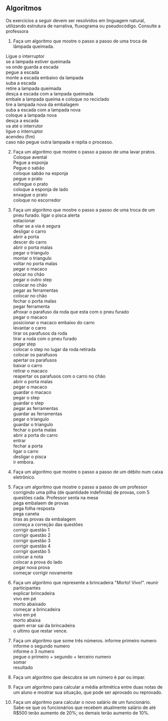 ## Algoritmos

Os exercícios a seguir devem ser resolvidos em linguagem natural, utilizando estrutura de narrativa, fluxograma ou pseudocódigo. Consulte a professora

1. Faça um algoritmo que mostre o passo a passo de uma troca de lâmpada queimada.

Ligue o interruptor<br>
se a lampada estiver queimada<br>
va onde guarda a escada<br>
pegue a escada<br>
monte a escada embaixo da lampada<br>
suba a escada<br>
retire a lampada queimada<br>
desça a escada com a lampada queimada<br>
embale a lampada queima e coloque no reciclado<br>
tire a lampada nova da embalagem<br>
suba a escada com a lampada nova<br>
coloque a lampada nova<br>
desça a escada<br>
va até o interrutor<br>
ligue o interruptor<br>
acendeu (fim)<br>
caso não pegue outra lampada e repita o processo.<br>

2. Faça um algoritmo que mostre o passo a passo de uma lavar pratos.
Coloque avental<br>
Pegue a esponja<br>
Pegue o sabão<br>
coloque sabão na esponja<br>
pegue o prato<br>
esfregue o prato<br>
coloque a esponja de lado<br>
enxague o prato<br>
coloque no escorredor<br>


3. Faça um algoritmo que mostre o passo a passo de uma troca de um pneu furado.
ligar o pisca alerta<br>
estacionar<br>
olhar se a via é segura<br>
desligar o carro<br>
abrir a porta<br>
descer do carro<br>
abrir o porta malas<br>
pegar o triangulo<br>
montar o triangulo<br>
voltar no porta malas<br>
pegar o macaco<br>
olocar no chão<br>
pegar o outro step<br>
colocar no chão<br>
pegar as ferramentas<br>
colocar no chão<br>
fechar o porta malas<br>
pegar ferramenta<br>
afroxar o parafuso da roda que esta com o pneu furado<br>
pegar o macaco<br>
posicionar o macaco embaixo do carro<br>
levantar o carro<br>
tirar os parafusos da roda<br>
tirar a roda com o pneu furado<br>
pegar step<br>
colocar o step no lugar da roda retirada<br>
colocar os parafusos<br>
apertar os parafusos<br>
baixar o carro<br>
retirar o macaco<br>
reapertar os parafusos com o carro no chão<br>
abrir o porta malas<br>
pegar o macaco<br>
guardar o macaco<br>
pegar o step<br>
guardar o step<br>
pegar as ferramentas<br>
guardar as ferramentas<br>
pegar o triangulo<br>
guardar o triangulo<br>
fechar o porta malas<br>
abrir a porta do carro<br>
entrar<br>
fechar a porta<br>
ligar o carro<br>
desligar o pisca<br>
ir embora.<br>

4. Faça um algoritmo que mostre o passo a passo de um débito num caixa eletrônico.

5. Faça um algoritmo que mostre o passo a passo de um professor corrigindo uma pilha (de quantidade indefinida) de provas, com 5 questões cada.
Professor senta na mesa<br>
pega embalaem de provas<br>
pega folha resposta<br>
pega caneta<br>
tiras as provas da embalagem<br>
começa a correção das questões<br>
corrigir questão 1<br>
corrigir questão 2<br>
corrigir questão 3<br>
corrigir questão 4<br>
corrigir questão 5<br>
colocar a nota<br>
colocar a prova do lado<br>
pegar nova prova<br>
começar corrigir novamente<br>

6. Faça um algoritmo que represente a brincadeira "Morto! Vivo!".
reunir participantes<br>
explicar brincadeira<br>
vivo em pé<br>
morto abaixado<br>
começar a brincadeira<br>
vivo em pé<br>
morto abaixa<br>
quem errar sai da brincadeira<br>
o ultimo que restar vence.<br>

7. Faça um algoritmo que some três números.
informe primeiro numero<br>
informe o segundo numero<br>
informe o 3 numero<br>
pegue o primeiro + segundo + terceiro numero<br>
somar<br>
resultado<br>

8. Faça um algoritmo que descubra se um número é par ou ímpar.

9. Faça um algoritmo para calcular a média aritmética entre duas notas de um aluno e mostrar sua situação, que pode ser aprovado ou reprovado.

10. Faça um algoritmo para calcular o novo salário de um funcionário. Sabe-se que os funcionários que recebem atualmente salário de até R$500 terão aumento de 20%; os demais terão aumento de 10%.
